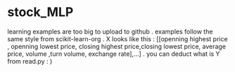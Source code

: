 # stock_MLP
learning examples are too big to upload to github .
examples follow the same style from scikit-learn-org .
X looks like this : [[openning highest price , openning lowest price,  closing highest price,closing lowest price, average price, volume ,turn volume, exchange rate],...] .
you can deduct what is Y from read.py  : ) 

